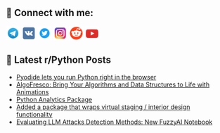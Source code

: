 ## 🔎 Connect with me:
[<img src="https://github.com/bullbesh/bullbesh/blob/main/images/Telegram.png" width="32" height="32" />](https://t.me/bullbesh)
[<img src="https://github.com/bullbesh/bullbesh/blob/main/images/VK.png" width="32" height="32" />](https://vk.com/bullbesh)
[<img src="https://github.com/bullbesh/bullbesh/blob/main/images/Twitter.png" width="32" height="32" />](https://twitter.com/bullbesh1)
[<img src="https://github.com/bullbesh/bullbesh/blob/main/images/Instagram.png" width="32" height="32" />](https://www.instagram.com/bullbesh)
[<img src="https://github.com/bullbesh/bullbesh/blob/main/images/Reddit.png" width="32" height="32" />](https://www.reddit.com/user/bullbesh)
[<img src="https://github.com/bullbesh/bullbesh/blob/main/images/YouTube.png" width="32" height="32" />](https://www.youtube.com/channel/UCtfjRs6uzgq5mfm8S06WTcg)

## 📕 Latest r/Python Posts
<!-- BLOG-POST-LIST:START -->
- [Pyodide lets you run Python right in the browser](https://www.reddit.com/r/Python/comments/1j3ont4/pyodide_lets_you_run_python_right_in_the_browser/)
- [AlgoFresco: Bring Your Algorithms and Data Structures to Life with Animations](https://www.reddit.com/r/Python/comments/1j3nxkh/algofresco_bring_your_algorithms_and_data/)
- [Python Analytics Package](https://www.reddit.com/r/Python/comments/1j3jjkf/python_analytics_package/)
- [Added a package that wraps virtual staging / interior design functionality](https://www.reddit.com/r/Python/comments/1j3fufl/added_a_package_that_wraps_virtual_staging/)
- [Evaluating LLM Attacks Detection Methods: New FuzzyAI Notebook](https://www.reddit.com/r/Python/comments/1j3fp8x/evaluating_llm_attacks_detection_methods_new/)
<!-- BLOG-POST-LIST:END -->
